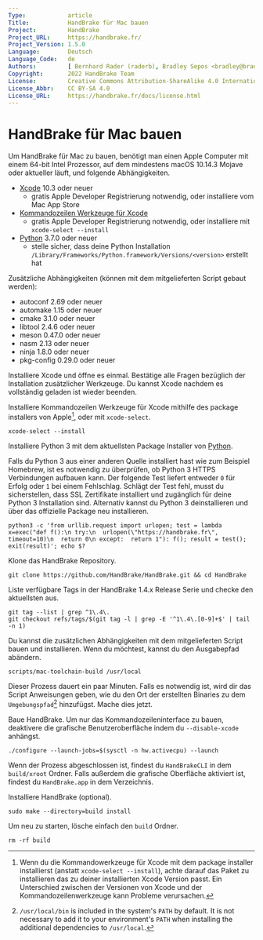 ```yaml
---
Type:            article
Title:           HandBrake für Mac bauen
Project:         HandBrake
Project_URL:     https://handbrake.fr/
Project_Version: 1.5.0
Language:        Deutsch
Language_Code:   de
Authors:         [ Bernhard Rader (raderb), Bradley Sepos <bradley@bradleysepos.com> (BradleyS), Scott (s55) ]
Copyright:       2022 HandBrake Team
License:         Creative Commons Attribution-ShareAlike 4.0 International
License_Abbr:    CC BY-SA 4.0
License_URL:     https://handbrake.fr/docs/license.html
---
```


HandBrake für Mac bauen
==========================

Um HandBrake für Mac zu bauen, benötigt man einen Apple Computer mit einem 64-bit Intel Prozessor, auf dem mindestens macOS 10.14.3 Mojave oder aktueller läuft, und folgende Abhängigkeiten.

- [Xcode](https://developer.apple.com/xcode/) 10.3 oder neuer
  - gratis Apple Developer Registrierung notwendig, oder installiere vom Mac App Store
- [Kommandozeilen Werkzeuge für Xcode](https://developer.apple.com/download/more/)
  - gratis Apple Developer Registrierung notwendig, oder installiere mit `xcode-select --install`
- [Python](https://www.python.org/downloads/) 3.7.0 oder neuer
  - stelle sicher, dass deine Python Installation `/Library/Frameworks/Python.framework/Versions/<version>` erstellt hat

Zusätzliche Abhängigkeiten (können mit dem mitgelieferten Script gebaut werden):

- autoconf 2.69 oder neuer
- automake 1.15 oder neuer
- cmake 3.1.0 oder neuer
- libtool 2.4.6 oder neuer
- meson 0.47.0 oder neuer
- nasm 2.13 oder neuer
- ninja 1.8.0 oder neuer
- pkg-config 0.29.0 oder neuer

Installiere Xcode und öffne es einmal. Bestätige alle Fragen bezüglich der Installation zusätzlicher Werkzeuge. Du kannst Xcode nachdem es vollständig geladen ist wieder beenden.

Installiere Kommandozeilen Werkzeuge für Xcode mithilfe des package installers von Apple[^xcode-cli-tools], oder mit `xcode-select`.

    xcode-select --install

Installiere Python 3 mit dem aktuellsten Package Installer von [Python](https://www.python.org/downloads/).

Falls du Python 3 aus einer anderen Quelle installiert hast wie zum Beispiel Homebrew, ist es notwendig zu überprüfen, ob Python 3 HTTPS Verbindungen aufbauen kann. Der folgende Test liefert entweder `0` für Erfolg oder `1` bei einem Fehlschlag. Schlägt der Test fehl, musst du sicherstellen, dass SSL Zertifikate installiert und zugänglich für deine Python 3 Installation sind. Alternativ kannst du Python 3 deinstallieren und über das offizielle Package neu installieren.

    python3 -c 'from urllib.request import urlopen; test = lambda x=exec("def f():\n try:\n  urlopen(\"https://handbrake.fr\", timeout=10)\n  return 0\n except:  return 1"): f(); result = test(); exit(result)'; echo $?

Klone das HandBrake Repository.

    git clone https://github.com/HandBrake/HandBrake.git && cd HandBrake

Liste verfügbare Tags in der HandBrake 1.4.x Release Serie und checke den aktuellsten aus.

    git tag --list | grep ^1\.4\.
    git checkout refs/tags/$(git tag -l | grep -E '^1\.4\.[0-9]+$' | tail -n 1)

Du kannst die zusätzlichen Abhängigkeiten mit dem mitgelieferten Script bauen und installieren. Wenn du möchtest, kannst du den Ausgabepfad abändern.

    scripts/mac-toolchain-build /usr/local

Dieser Prozess dauert ein paar Minuten. Falls es notwendig ist, wird dir das Script Anweisungen geben, wie du den Ort der erstellten Binaries zu dem `Umgebungspfad`[^default-path] hinzufügst. Mache dies jetzt.

Baue HandBrake. Um nur das Kommandozeileninterface zu bauen, deaktivere die grafische Benutzeroberfläche indem du `--disable-xcode` anhängst.

    ./configure --launch-jobs=$(sysctl -n hw.activecpu) --launch

Wenn der Prozess abgeschlossen ist, findest du `HandBrakeCLI` in dem `build/xroot` Ordner. Falls außerdem die grafische Oberfläche aktiviert ist, findest du `HandBrake.app` in dem Verzeichnis.

Installiere HandBrake (optional).

    sudo make --directory=build install

Um neu zu starten, lösche einfach den `build` Ordner.

    rm -rf build

[^xcode-cli-tools]: Wenn du die Kommandowerkzeuge für Xcode mit dem package installer installierst (anstatt `xcode-select --install`), achte darauf das Paket zu installieren das zu deiner installierten Xcode Version passt. Ein Unterschied zwischen der Versionen von Xcode und der Kommandozeilenwerkzeuge kann Probleme verursachen.

[^default-path]: `/usr/local/bin` is included in the system's `PATH` by default. It is not necessary to add it to your environment's `PATH` when installing the additional dependencies to `/usr/local`.
